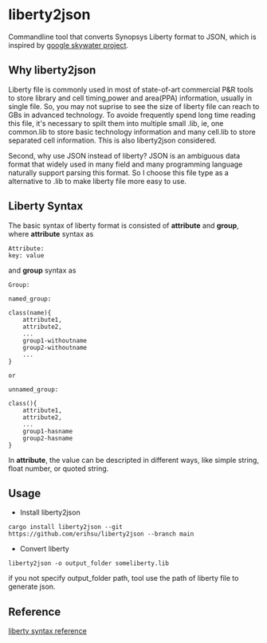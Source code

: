 # liberty2json
Commandline tool that converts Synopsys Liberty format to JSON, which is inspired by [google skywater project](https://github.com/google/skywater-pdk).


## Why liberty2json
Liberty file is commonly used in most of state-of-art commercial P&R tools to store library and cell timing,power and area(PPA) information, usually in single file. So, you may not suprise to see the size of liberty file can reach to GBs in advanced technology. To avoide frequently spend long time reading this file, it's necessary to spilt them into multiple small .lib, ie, one common.lib to store basic technology information and many cell.lib to store separated cell information. This is also liberty2json considered.

Second, why use JSON instead of liberty? JSON is an ambiguous data format that widely used in many field and many programming language naturally support parsing this format. So I choose this file type as a alternative to .lib to make liberty file more easy to use.


## Liberty Syntax
The basic syntax of liberty format is consisted of **attribute** and **group**, where **attribute** syntax as

```
Attribute:
key: value
```
and **group** syntax as

```
Group:

named_group:

class(name){
	attribute1,
	attribute2,
	...
	group1-withoutname
	group2-withoutname
	...
}

or 

unnamed_group:

class(){
	attribute1,
	attribute2,
	...
	group1-hasname
	group2-hasname
}
```

In **attribute**, the value can be descripted in different ways, like simple string, float number, or quoted string.



## Usage

* Install liberty2json
```shell
cargo install liberty2json --git https://github.com/erihsu/liberty2json --branch main
```

* Convert liberty
```shell
liberty2json -o output_folder someliberty.lib 
```
if you not specify output_folder path, tool use the path of liberty file to generate json.


## Reference

[liberty syntax reference](https://people.eecs.berkeley.edu/~alanmi/publications/other/liberty07_03.pdf)
